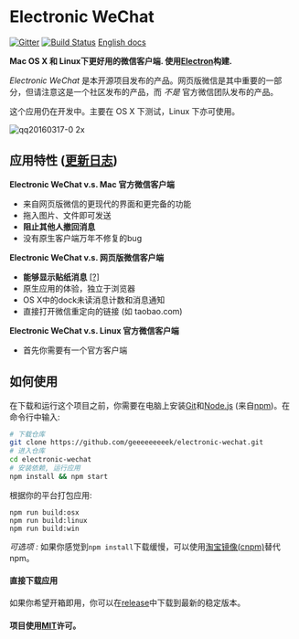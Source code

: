 # Electronic WeChat

[![Gitter](https://badges.gitter.im/geeeeeeeeek/electronic-wechat.svg)](https://gitter.im/geeeeeeeeek/electronic-wechat?utm_source=badge&utm_medium=badge&utm_campaign=pr-badge&utm_content=body_badge)  [![Build Status](https://travis-ci.org/geeeeeeeeek/electronic-wechat.svg?branch=master)](https://travis-ci.org/geeeeeeeeek/electronic-wechat)  [English docs](README.md)

**Mac OS X 和 Linux下更好用的微信客户端. 使用[Electron](https://github.com/atom/electron)构建.** 

*Electronic WeChat* 是本开源项目发布的产品。网页版微信是其中重要的一部分，但请注意这是一个社区发布的产品，而 *不是* 官方微信团队发布的产品。

这个应用仍在开发中。主要在 OS X 下测试，Linux 下亦可使用。

![qq20160317-0 2x](https://cloud.githubusercontent.com/assets/7262715/13844793/ec6b6dae-ec76-11e5-934e-a388527b2ede.png)

## 应用特性 ([更新日志](CHANGELOG.md))

**Electronic WeChat v.s. Mac 官方微信客户端**

-  来自网页版微信的更现代的界面和更完备的功能
-  拖入图片、文件即可发送
-  **阻止其他人撤回消息**
-  没有原生客户端万年不修复的bug

**Electronic WeChat v.s. 网页版微信客户端**

- **能够显示贴纸消息** [[?]](https://github.com/geeeeeeeeek/electronic-wechat/issues/2)
- 原生应用的体验，独立于浏览器
- OS X中的dock未读消息计数和消息通知
- 直接打开微信重定向的链接 (如 taobao.com)

**Electronic WeChat v.s. Linux 官方微信客户端**

- 首先你需要有一个官方客户端

## 如何使用

在下载和运行这个项目之前，你需要在电脑上安装[Git](https://git-scm.com)和[Node.js](https://nodejs.org/en/download/) (来自[npm](https://www.npmjs.com/))。在命令行中输入:

``` bash
# 下载仓库
git clone https://github.com/geeeeeeeeek/electronic-wechat.git
# 进入仓库
cd electronic-wechat
# 安装依赖, 运行应用
npm install && npm start
```

根据你的平台打包应用:

``` shell
npm run build:osx
npm run build:linux
npm run build:win
```

*可选项 :* 如果你感觉到`npm install`下载缓慢，可以使用[淘宝镜像(cnpm)](http://npm.taobao.org/)替代npm。

#### 直接下载应用

如果你希望开箱即用，你可以在[release](https://github.com/geeeeeeeeek/electronic-wechat/releases)中下载到最新的稳定版本。

#### 项目使用[MIT](LICENSE.md)许可。